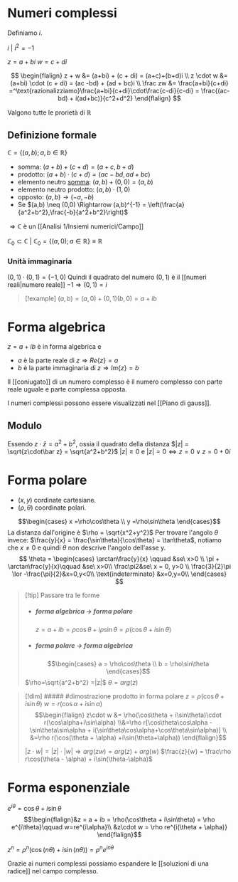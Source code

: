 # Numeri complessi
Definiamo $i$.

$i\ |\ i^2 = -1$

$z = a + bi$
$w =c+ di$

$$
\begin{flalign}
z + w &= (a+bi) + (c + di) = (a+c)+(b+d)i \\
z \cdot w &= (a+bi) \cdot (c + di) = (ac -bd) + (ad + bc)i \\
\frac zw &= \frac{a+bi}{c+di} =^\text{razionalizziamo}\frac{a+bi}{c+di}\cdot\frac{c-di}{c-di} = \frac{(ac-bd) + i(ad+bc)}{c^2+d^2}
\end{flalign}
$$

Valgono tutte le prorietà di $\mathbb R$

## Definizione formale
$\mathbb C = \{(a,b); a,b \in \mathbb R\}$
- somma: $(a+b)+(c+d) = (a+c, b+d)$
- prodotto: $(a+b)\cdot(c+d) = (ac - bd, ad + bc)$
- elemento neutro <u>somma</u>: $(a,b) + (0, 0) = (a,b)$ 
- elemento neutro prodotto: $(a,b) \cdot (1,0)$
- opposto: $(a,b) \rightarrow (-a,-b)$
- Se $(a,b) \neq (0,0) \Rightarrow (a,b)^{-1} = \left(\frac{a}{a^2+b^2},\frac{-b}{a^2+b^2}\right)$

$\Rightarrow \mathbb C$ è un [[Analisi 1/Insiemi numerici/Campo]]


$\mathbb C_0 \subset \mathbb C\ |\ \mathbb C_0 = \{(a,0);a \in \mathbb R\} \equiv \mathbb R$

### Unità immaginaria
$(0,1)\cdot(0,1) = (-1,0)$ Quindi il quadrato del numero $(0,1)$ è il [[numeri reali|numero reale]] $-1 \Rightarrow (0,1) = i$

>[!example]
>$(a,b) = (a,0) + (0,1)(b,0) = a + ib$

# Forma algebrica
$z = a +ib$ è in forma algebrica e
- $a$ è la parte reale di $z \Longrightarrow Re\{z\} = a$
- $b$ è la parte immaginaria di $z \Longrightarrow Im\{z\}=b$

Il [[coniugato]] di un numero complesso è il numero complesso con parte reale uguale e parte complessa opposta.

I numeri complessi possono essere visualizzati nel [[Piano di gauss]].


## Modulo
Essendo $z\cdot\bar z = a^2+b^2$, ossia il quadrato della distanza
$|z| = \sqrt{z\cdot\bar z} = \sqrt{a^2+b^2}$
$|z| \geq 0$ e $|z| = 0 \Leftrightarrow z = 0 \lor z = 0 + 0i$


# Forma polare
- $(x,y)$ cordinate cartesiane.
- $(\rho,\theta)$ coordinate polari.

$$\begin{cases}
x =\rho\cos\theta \\
y =\rho\sin\theta
\end{cases}$$
La distanza dall'origine è $\rho = \sqrt{x^2+y^2}$
Per trovare l'angolo $\theta$ invece: $\frac{y}{x} = \frac{\sin\theta}{\cos\theta} = \tan\theta$, notiamo che $x \neq 0$ e quindi $\theta$ non descrive l'angolo dell'asse y.
$$
\theta =
\begin{cases}
\arctan\frac{y}{x} \qquad &se\ x>0 \\
\pi + \arctan\frac{y}{x}\qquad &se\ x>0\\
\frac\pi2&se\ x = 0, y>0 \\
\frac{3}{2}\pi \lor -\frac{\pi}{2}&x=0,y<0\\
\text{indeterminato} &x=0,y=0\\
\end{cases}
$$

>[!tip] Passare tra le forme
>- ##### forma  algebrica -> forma polare
>	$z = a + ib = \rho\cos\theta + i\rho\sin\theta = \rho(\cos\theta + i\sin\theta)$
>
>- ##### forma polare -> forma algebrica
>$$\begin{cases}
>a = \rho\cos\theta \\
>b = \rho\sin\theta
>\end{cases}$$
>$\rho=\sqrt{a^2+b^2} =|z|$
>$\theta = arg(z)$

>[!dim] ##### #dimostrazione  prodotto in forma polare
>$z = \rho(\cos\theta+ i\sin\theta)$
>$w = r(\cos\alpha + i\sin\alpha)$
>$$\begin{flalign}
>z\cdot w &= \rho(\cos\theta + i\sin\theta)\cdot r(\cos\alpha+i\sin\alpha) \\&=\rho r[\cos\theta\cos\alpha - \sin\theta\sin\alpha + i(\sin\theta\cos\alpha+\cos\theta\sin\alpha)] \\
>&=\rho r(\cos(\theta + \alpha) +i\sin(\theta+\alpha))
>\end{flalign}$$
>
>$|z\cdot w| = |z|\cdot|w| \Rightarrow arg(zw) = arg(z)+arg(w)$
>$\frac{z}{w} = \frac\rho r\cos(\theta - \alpha) + i\sin(\theta-\alpha)$

# Forma esponenziale

$e^{i\theta} = \cos\theta + i\sin\theta$
$$\begin{flalign}&z = a + ib = \rho(\cos\theta + i\sin\theta) = \rho e^{i\theta}\qquad w=re^{i\alpha}\\
&z\cdot w = \rho re^{i(\theta + \alpha)}
\end{flalign}$$

$z^n = \rho^n(\cos(n\theta) + i\sin(n\theta)) = \rho^ne^{in\theta}$

Grazie ai numeri complessi possiamo espandere le [[soluzioni di una radice]] nel campo complesso.